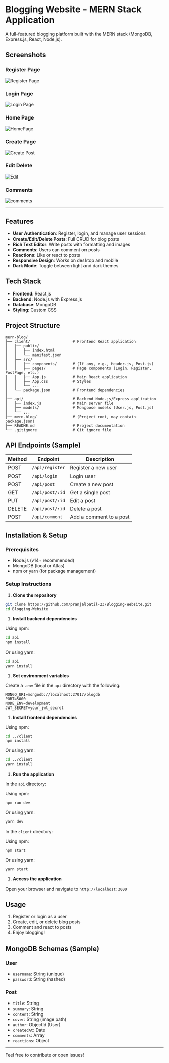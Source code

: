 # Blogging Website - MERN Stack Application

A full-featured blogging platform built with the MERN stack (MongoDB, Express.js, React, Node.js).

## Screenshots

### Register Page
![Register Page](Screenshots./Register.png)

### Login Page
![Login Page](Screenshots./LoginPage.png)

### Home Page
![HomePage](Screenshots./Home.png)

### Create Page
![Create Post](Screenshots./CreatePost.png)

### Edit Delete
![Edit](Screenshots./editdelete.png)

### Comments
![comments](Screenshots./Comments.png)







---

## Features

- **User Authentication**: Register, login, and manage user sessions
- **Create/Edit/Delete Posts**: Full CRUD for blog posts
- **Rich Text Editor**: Write posts with formatting and images
- **Comments**: Users can comment on posts
- **Reactions**: Like or react to posts
- **Responsive Design**: Works on desktop and mobile
- **Dark Mode**: Toggle between light and dark themes

## Tech Stack

- **Frontend**: React.js
- **Backend**: Node.js with Express.js
- **Database**: MongoDB
- **Styling**: Custom CSS

## Project Structure

```text
mern-blog/
├── client/                   # Frontend React application
│   ├── public/
│   │   ├── index.html
│   │   └── manifest.json
│   ├── src/
│   │   ├── components/       # (If any, e.g., Header.js, Post.js)
│   │   ├── pages/            # Page components (Login, Register, PostPage, etc.)
│   │   ├── App.js            # Main React application
│   │   ├── App.css           # Styles
│   │   └── ...
│   └── package.json          # Frontend dependencies
│
├── api/                      # Backend Node.js/Express application
│   ├── index.js              # Main server file
│   ├── models/               # Mongoose models (User.js, Post.js)
│   └── ...
├── mern-blog/                # (Project root, may contain package.json)
├── README.md                 # Project documentation
└── .gitignore                # Git ignore file
```

## API Endpoints (Sample)

| Method | Endpoint           | Description                  |
|--------|--------------------|------------------------------|
| POST   | `/api/register`    | Register a new user          |
| POST   | `/api/login`       | Login user                   |
| POST   | `/api/post`        | Create a new post            |
| GET    | `/api/post/:id`    | Get a single post            |
| PUT    | `/api/post/:id`    | Edit a post                  |
| DELETE | `/api/post/:id`    | Delete a post                |
| POST   | `/api/comment`     | Add a comment to a post      |

## Installation & Setup

### Prerequisites

- Node.js (v14+ recommended)
- MongoDB (local or Atlas)
- npm or yarn (for package management)

### Setup Instructions

1. **Clone the repository**

```sh
git clone https://github.com/pranjalpatil-23/Blogging-Website.git
cd Blogging-Website
```

1. **Install backend dependencies**

Using npm:

```sh
cd api
npm install
```

Or using yarn:

```sh
cd api
yarn install
```

1. **Set environment variables**

Create a `.env` file in the `api` directory with the following:

```env
MONGO_URI=mongodb://localhost:27017/blogdb
PORT=5000
NODE_ENV=development
JWT_SECRET=your_jwt_secret
```

1. **Install frontend dependencies**

Using npm:

```sh
cd ../client
npm install
```

Or using yarn:

```sh
cd ../client
yarn install
```

1. **Run the application**

In the `api` directory:

Using npm:

```sh
npm run dev
```

Or using yarn:

```sh
yarn dev
```

In the `client` directory:

Using npm:

```sh
npm start
```

Or using yarn:

```sh
yarn start
```

1. **Access the application**

Open your browser and navigate to `http://localhost:3000`

## Usage

1. Register or login as a user
2. Create, edit, or delete blog posts
3. Comment and react to posts
4. Enjoy blogging!

## MongoDB Schemas (Sample)

### User

- `username`: String (unique)
- `password`: String (hashed)

### Post

- `title`: String
- `summary`: String
- `content`: String
- `cover`: String (image path)
- `author`: ObjectId (User)
- `createdAt`: Date
- `comments`: Array
- `reactions`: Object

---

Feel free to contribute or open issues!


